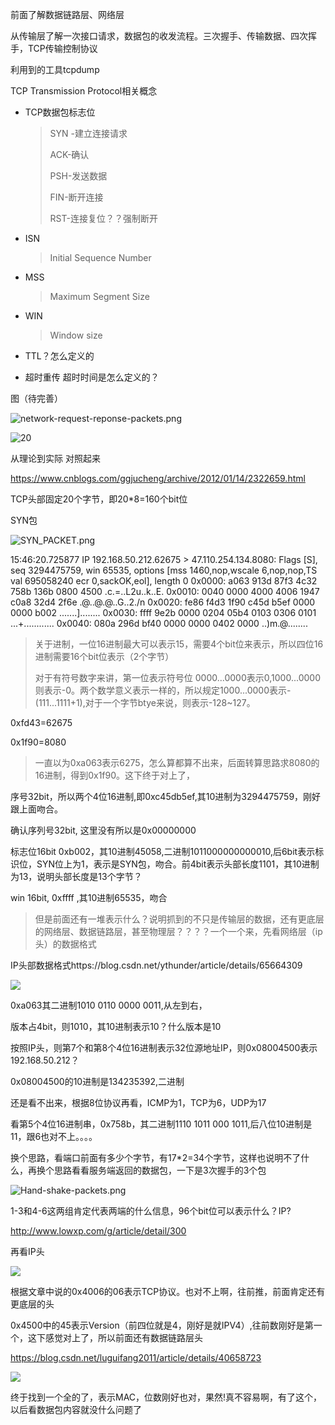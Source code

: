 前面了解数据链路层、网络层

从传输层了解一次接口请求，数据包的收发流程。三次握手、传输数据、四次挥手，TCP传输控制协议

利用到的工具tcpdump

TCP Transmission Protocol相关概念

* TCP数据包标志位

  > SYN -建立连接请求
  >
  > ACK-确认
  >
  > PSH-发送数据
  >
  > FIN-断开连接
  >
  > RST-连接复位？？强制断开

* ISN

  > Initial Sequence Number

* MSS

  >Maximum Segment Size
  >
  >

* WIN

  > Window size

* TTL？怎么定义的
* 超时重传 超时时间是怎么定义的？



图（待完善）

![network-request-reponse-packets.png](https://i.loli.net/2019/11/07/xid5yZD4soPJLNw.png)



![20](http://www.2cto.com/uploadfile/2012/0206/20120206084318646.gif)

从理论到实际 对照起来 

https://www.cnblogs.com/ggjucheng/archive/2012/01/14/2322659.html

TCP头部固定20个字节，即20*8=160个bit位

SYN包

![SYN_PACKET.png](https://i.loli.net/2019/11/07/lDMBLGPsO8IpQJy.png)

15:46:20.725877 IP 192.168.50.212.62675 > 47.110.254.134.8080: Flags [S], seq 3294475759, win 65535, options [mss 1460,nop,wscale 6,nop,nop,TS val 695058240 ecr 0,sackOK,eol], length 0
	0x0000:  a063 913d 87f3 4c32 758b 136b 0800 4500  .c.=..L2u..k..E.
	0x0010:  0040 0000 4000 4006 1947 c0a8 32d4 2f6e  .@..@.@..G..2./n
	0x0020:  fe86 f4d3 1f90 c45d b5ef 0000 0000 b002  .......]........
	0x0030:  ffff 9e2b 0000 0204 05b4 0103 0306 0101  ...+............
	0x0040:  080a 296d bf40 0000 0000 0402 0000       ..)m.@........

> 关于进制，一位16进制最大可以表示15，需要4个bit位来表示，所以四位16进制需要16个bit位表示（2个字节）
>
> 对于有符号数字来讲，第一位表示符号位 0000...0000表示0,1000...0000则表示-0。两个数学意义表示一样的，所以规定1000...0000表示-(111...1111+1),对于一个字节btye来说，则表示-128~127。

0xfd43=62675 

0x1f90=8080

> 一直以为0xa063表示6275，怎么算都算不出来，后面转算思路求8080的16进制，得到0x1f90。这下终于对上了，
>
> 

序号32bit，所以两个4位16进制,即0xc45db5ef,其10进制为3294475759，刚好跟上面吻合。

确认序列号32bit, 这里没有所以是0x00000000

标志位16bit 0xb002，其10进制45058,二进制1011000000000010,后6bit表示标识位，SYN位上为1，表示是SYN包，吻合。前4bit表示头部长度1101，其10进制为13，说明头部长度是13个字节？

win 16bit, 0xffff ,其10进制65535，吻合

> 但是前面还有一堆表示什么？说明抓到的不只是传输层的数据，还有更底层的网络层、数据链路层，甚至物理层？？？？一个一个来，先看网络层（ip头）的数据格式

IP头部数据格式https://blog.csdn.net/ythunder/article/details/65664309

![](https://img-blog.csdn.net/20170324223007286?watermark/2/text/aHR0cDovL2Jsb2cuY3Nkbi5uZXQveXRodW5kZXI=/font/5a6L5L2T/fontsize/400/fill/I0JBQkFCMA==/dissolve/70/gravity/SouthEast)



0xa063其二进制1010 0110 0000 0011,从左到右，

版本占4bit，则1010，其10进制表示10？什么版本是10

按照IP头，则第7个和第8个4位16进制表示32位源地址IP，则0x08004500表示192.168.50.212？

0x08004500的10进制是134235392,二进制

还是看不出来，根据8位协议再看，ICMP为1，TCP为6，UDP为17

看第5个4位16进制串，0x758b，其二进制1110 1011 000 1011,后八位10进制是11，跟6也对不上。。。。

换个思路，看端口前面有多少个字节，有17*2=34个字节，这样也说明不了什么，再换个思路看看服务端返回的数据包，一下是3次握手的3个包

![Hand-shake-packets.png](https://i.loli.net/2019/11/07/5jGSX8W1pFwiUbN.png)

1-3和4-6这两组肯定代表两端的什么信息，96个bit位可以表示什么？IP?

http://www.lowxp.com/g/article/detail/300

再看IP头

![](http://nmap.org/book/images/hdr/MJB-IP-Header-800x576.png)

根据文章中说的0x4006的06表示TCP协议。也对不上啊，往前推，前面肯定还有更底层的头

0x4500中的45表示Version（前四位就是4，刚好是就IPV4）,往前数刚好是第一个，这下感觉对上了，所以前面还有数据链路层头

https://blog.csdn.net/luguifang2011/article/details/40658723

![](https://img-blog.csdn.net/20131219111714593?watermark/2/text/aHR0cDovL2Jsb2cuY3Nkbi5uZXQvYWxleGFuZGVyX3hmbA==/font/5a6L5L2T/fontsize/400/fill/I0JBQkFCMA==/dissolve/70/gravity/SouthEast)

终于找到一个全的了，表示MAC，位数刚好也对，果然!真不容易啊，有了这个，以后看数据包内容就没什么问题了